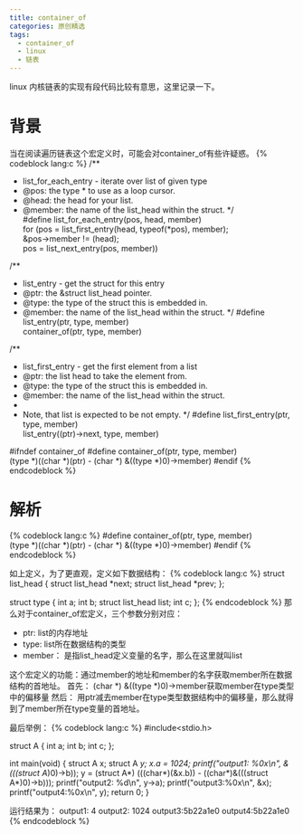 ```yaml
---
title: container_of
categories: 原创精选
tags:
  - container_of
  - linux
  - 链表
---
```

linux 内核链表的实现有段代码比较有意思，这里记录一下。
# 背景
当在阅读遍历链表这个宏定义时，可能会对container_of有些许疑惑。
{% codeblock lang:c %}
/**    
 * list_for_each_entry  -   iterate over list of given type
 * @pos:    the type * to use as a loop cursor.
 * @head:   the head for your list.
 * @member: the name of the list_head within the struct.
 */    
#define list_for_each_entry(pos, head, member)              \
    for (pos = list_first_entry(head, typeof(*pos), member);    \
         &pos->member != (head);                    \
         pos = list_next_entry(pos, member))

		 
/**
 * list_entry - get the struct for this entry
 * @ptr:    the &struct list_head pointer.
 * @type:   the type of the struct this is embedded in.
 * @member: the name of the list_head within the struct.
 */
#define list_entry(ptr, type, member) \
    container_of(ptr, type, member)

/**
 * list_first_entry - get the first element from a list
 * @ptr:    the list head to take the element from.
 * @type:   the type of the struct this is embedded in.
 * @member: the name of the list_head within the struct.
 *
 * Note, that list is expected to be not empty.
 */
#define list_first_entry(ptr, type, member) \
    list_entry((ptr)->next, type, member)


#ifndef container_of
#define container_of(ptr, type, member) \
    (type *)((char *)(ptr) - (char *) &((type *)0)->member)
#endif
{% endcodeblock %}
# 解析
{% codeblock lang:c %}
#define container_of(ptr, type, member) \
    (type *)((char *)(ptr) - (char *) &((type *)0)->member)
#endif 
{% endcodeblock %}

如上定义，为了更直观，定义如下数据结构：
{% codeblock lang:c %}
struct list_head 
{
	struct list_head *next;
	struct list_head *prev; 
};

struct type
{
	int a;
	int b;
	struct list_head list;
	int c;
};
{% endcodeblock %}
那么对于container_of宏定义，三个参数分别对应：
* ptr: list的内存地址
* type: list所在数据结构的类型
* member： 是指list_head定义变量的名字，那么在这里就叫list

这个宏定义的功能：通过member的地址和member的名字获取member所在数据结构的首地址。
首先： (char *) &((type *)0)->member获取member在type类型中的偏移量
然后： 用ptr减去member在type类型数据结构中的偏移量，那么就得到了member所在type变量的首地址。

最后举例：
{% codeblock lang:c %}
#include<stdio.h>

struct A
{
   int a;
   int b;
   int c;
};

int main(void)
{
    struct A x;
    struct A *y;
    x.a = 1024;
    printf("output1: %0x\n", &(((struct A*)0)->b)); 
    y = (struct A*) (((char*)(&x.b)) - ((char*)&(((struct A*)0)->b)));
    printf("output2: %d\n", y->a); 
    printf("output3:%0x\n", &x);
    printf("output4:%0x\n", y);
    return 0;
}

运行结果为：
output1: 4
output2: 1024
output3:5b22a1e0
output4:5b22a1e0
{% endcodeblock %}